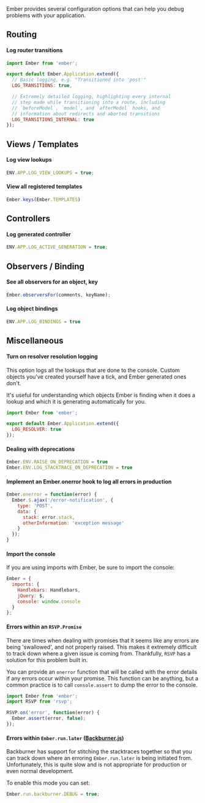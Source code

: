 Ember provides several configuration options that can help you debug problems
with your application.

## Routing

#### Log router transitions

```app/app.js
import Ember from 'ember';

export default Ember.Application.extend({
  // Basic logging, e.g. "Transitioned into 'post'"
  LOG_TRANSITIONS: true,

  // Extremely detailed logging, highlighting every internal
  // step made while transitioning into a route, including
  // `beforeModel`, `model`, and `afterModel` hooks, and
  // information about redirects and aborted transitions
  LOG_TRANSITIONS_INTERNAL: true
});
```
## Views / Templates

#### Log view lookups

```config/environment.js
ENV.APP.LOG_VIEW_LOOKUPS = true;
```
#### View all registered templates
```javascript
Ember.keys(Ember.TEMPLATES)
```

## Controllers

#### Log generated controller

```config/environment.js
ENV.APP.LOG_ACTIVE_GENERATION = true;
```

## Observers / Binding

#### See all observers for an object, key

```javascript
Ember.observersFor(comments, keyName);
```

#### Log object bindings

```config/environments.js
ENV.APP.LOG_BINDINGS = true
```

## Miscellaneous

#### Turn on resolver resolution logging

This option logs all the lookups that are done to the console. Custom objects
you've created yourself have a tick, and Ember generated ones don't.

It's useful for understanding which objects Ember is finding when it does a lookup
and which it is generating automatically for you.

```app/app.js
import Ember from 'ember';

export default Ember.Application.extend({
  LOG_RESOLVER: true
});
```
#### Dealing with deprecations

```javascript
Ember.ENV.RAISE_ON_DEPRECATION = true
Ember.ENV.LOG_STACKTRACE_ON_DEPRECATION = true
```


#### Implement an Ember.onerror hook to log all errors in production

```javascript
Ember.onerror = function(error) {
  Ember.$.ajax('/error-notification', {
    type: 'POST',
    data: {
      stack: error.stack,
      otherInformation: 'exception message'
    }
  });
}
```

#### Import the console

If you are using imports with Ember, be sure to import the console:

```javascript
Ember = {
  imports: {
    Handlebars: Handlebars,
    jQuery: $,
    console: window.console
  }
};
```

#### Errors within an `RSVP.Promise`

There are times when dealing with promises that it seems like any errors
are being 'swallowed', and not properly raised. This makes it extremely
difficult to track down where a given issue is coming from. Thankfully,
`RSVP` has a solution for this problem built in.

You can provide an `onerror` function that will be called with the error
details if any errors occur within your promise. This function can be anything,
but a common practice is to call `console.assert` to dump the error to the
console.

```app/app.js
import Ember from 'ember';
import RSVP from 'rsvp';

RSVP.on('error', function(error) {
  Ember.assert(error, false);
});
```

#### Errors within `Ember.run.later` ([Backburner.js](https://github.com/ebryn/backburner.js))

Backburner has support for stitching the stacktraces together so that you can
track down where an erroring `Ember.run.later` is being initiated from. Unfortunately,
this is quite slow and is not appropriate for production or even normal development.

To enable this mode you can set:

```javascript
Ember.run.backburner.DEBUG = true;
```
